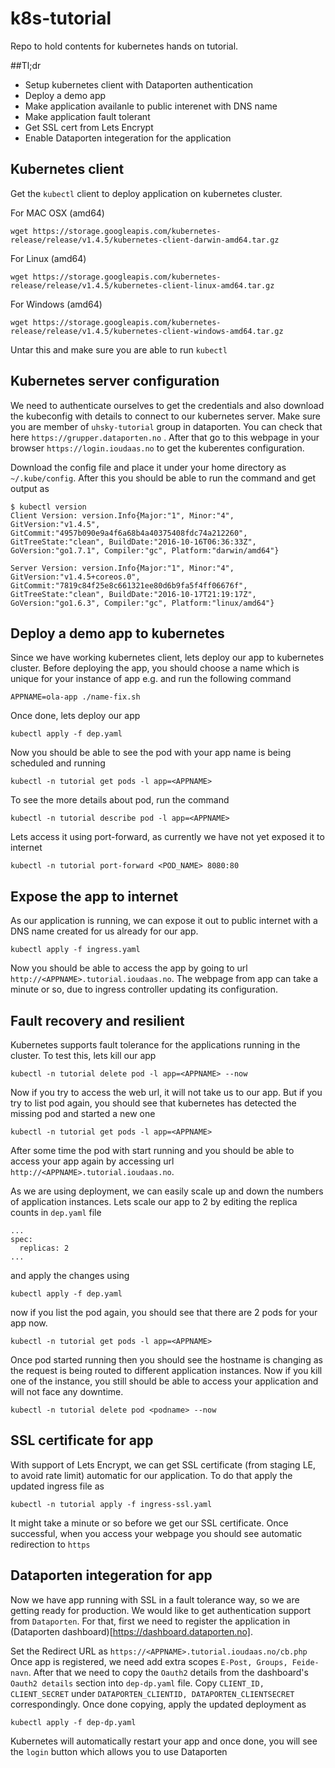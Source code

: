 # k8s-tutorial
Repo to hold contents for kubernetes hands on tutorial.

##Tl;dr
* Setup kubernetes client with Dataporten authentication
* Deploy a demo app
* Make application availanle to public interenet with DNS name
* Make application fault tolerant
* Get SSL cert from Lets Encrypt
* Enable Dataporten integeration for the application

## Kubernetes client
Get the `kubectl` client to deploy application on kubernetes cluster.

For MAC OSX (amd64)
```
wget https://storage.googleapis.com/kubernetes-release/release/v1.4.5/kubernetes-client-darwin-amd64.tar.gz
```

For Linux (amd64)
```
wget https://storage.googleapis.com/kubernetes-release/release/v1.4.5/kubernetes-client-linux-amd64.tar.gz
```

For Windows (amd64)
```
wget https://storage.googleapis.com/kubernetes-release/release/v1.4.5/kubernetes-client-windows-amd64.tar.gz
```

Untar this and make sure you are able to run `kubectl`

## Kubernetes server configuration
We need to authenticate ourselves to get the credentials and also download the kubeconfig with details to connect to our kubernetes server. Make sure you are member of `uhsky-tutorial` group in dataporten. You can check that here `https://grupper.dataporten.no` . After that go to this webpage in your browser `https://login.ioudaas.no` to get the kuberentes configuration.

Download the config file and place it under your home directory as `~/.kube/config`. After this you should be able to run the command and get output as
```
$ kubectl version
Client Version: version.Info{Major:"1", Minor:"4", GitVersion:"v1.4.5", GitCommit:"4957b090e9a4f6a68b4a40375408fdc74a212260", GitTreeState:"clean", BuildDate:"2016-10-16T06:36:33Z", GoVersion:"go1.7.1", Compiler:"gc", Platform:"darwin/amd64"}

Server Version: version.Info{Major:"1", Minor:"4", GitVersion:"v1.4.5+coreos.0", GitCommit:"7819c84f25e8c661321ee80d6b9fa5f4ff06676f", GitTreeState:"clean", BuildDate:"2016-10-17T21:19:17Z", GoVersion:"go1.6.3", Compiler:"gc", Platform:"linux/amd64"}
```

## Deploy a demo app to kubernetes

Since we have working kubernetes client, lets deploy our app to kubernetes cluster. Before deploying the app, you should choose a name which is unique for your instance of app e.g. <ola-app> and run the following command
```
APPNAME=ola-app ./name-fix.sh
```
Once done, lets deploy our app
```
kubectl apply -f dep.yaml
```
Now you should be able to see the pod with your app name is being scheduled and running
```
kubectl -n tutorial get pods -l app=<APPNAME>
```
To see the more details about pod, run the command
```
kubectl -n tutorial describe pod -l app=<APPNAME>
```
Lets access it using port-forward, as currently we have not yet exposed it to internet
```
kubectl -n tutorial port-forward <POD_NAME> 8080:80
```
## Expose the app to internet
As our application is running, we can expose it out to public internet with a DNS name created for us already for our app. 
```
kubectl apply -f ingress.yaml
```

Now you should be able to access the app by going to url `http://<APPNAME>.tutorial.ioudaas.no`. The webpage from app can take a minute or so, due to ingress controller updating its configuration.

## Fault recovery and resilient
Kubernetes supports fault tolerance for the applications running in the cluster. To test this, lets kill our app
```
kubectl -n tutorial delete pod -l app=<APPNAME> --now
```

Now if you try to access the web url, it will not take us to our app. But if you try to list pod again, you should see that kubernetes has detected the missing pod and started a new one
```
kubectl -n tutorial get pods -l app=<APPNAME>
```
After some time the pod with start running and you should be able to access your app again by accessing url `http://<APPNAME>.tutorial.ioudaas.no`.

As we are using deployment, we can easily scale up and down the numbers of application instances. Lets scale our app to 2 by editing the replica counts in `dep.yaml` file
```
...
spec:
  replicas: 2
...
```
and apply the changes using
```
kubectl apply -f dep.yaml
```
now if you list the pod again, you should see that there are 2 pods for your app now.
```
kubectl -n tutorial get pods -l app=<APPNAME>
```
Once pod started running then you should see the hostname is changing as the request is being routed to different application instances. Now if you kill one of the instance, you still should be able to access your application and will not face any downtime.

```
kubectl -n tutorial delete pod <podname> --now
```

## SSL certificate for app
With support of Lets Encrypt, we can get SSL certificate (from staging LE, to avoid rate limit) automatic for our application. To do that apply the updated ingress file as
```
kubectl -n tutorial apply -f ingress-ssl.yaml
```

It might take a minute or so before we get our SSL certificate. Once successful, when you access your webpage you should see automatic redirection to `https`

## Dataporten integeration for app
Now we have app running with SSL in a fault tolerance way, so we are getting ready for production. We would like to get authentication support from `Dataporten`. For that, first we need to register the application in (Dataporten dashboard)[https://dashboard.dataporten.no].

Set the Redirect URL as `https://<APPNAME>.tutorial.ioudaas.no/cb.php` Once app is registered, we need add extra scopes `E-Post, Groups, Feide-navn`. After that we need to copy the `Oauth2` details from the dashboard's `Oauth2 details` section into `dep-dp.yaml` file. Copy `CLIENT_ID, CLIENT_SECRET` under `DATAPORTEN_CLIENTID, DATAPORTEN_CLIENTSECRET` correspondingly. Once done copying, apply the updated deployment as
```
kubectl apply -f dep-dp.yaml
```

Kubernetes will automatically restart your app and once done, you will see the `login` button which allows you to use Dataporten
